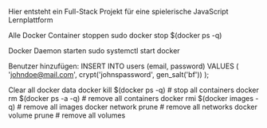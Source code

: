 Hier entsteht ein Full-Stack Projekt für eine spielerische JavaScript Lernplattform

Alle Docker Container stoppen
    sudo docker stop $(docker ps -q)

Docker Daemon starten
    sudo systemctl start docker

Benutzer hinzufügen:
INSERT INTO users (email, password) VALUES (
  'johndoe@mail.com',
  crypt('johnspassword', gen_salt('bf'))
);

Clear all docker data
docker kill $(docker ps -q) # stop all containers
docker rm $(docker ps -a -q) # remove all containers 
docker rmi $(docker images -q) # remove all images
docker network prune # remove all networks
docker volume prune # remove all volumes 